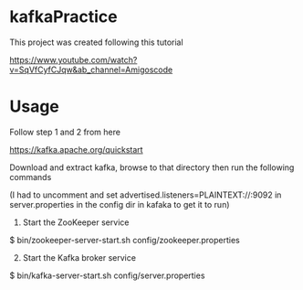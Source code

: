 # kafkaPractice
This project was created following this tutorial

https://www.youtube.com/watch?v=SqVfCyfCJqw&ab_channel=Amigoscode

# Usage

Follow step 1 and 2 from here

https://kafka.apache.org/quickstart

Download and extract kafka, browse to that directory then run the following commands

(I had to uncomment and set advertised.listeners=PLAINTEXT://<my ip>:9092 in server.properties in the config dir in kafaka to get it to run) 

1) Start the ZooKeeper service
  
  $ bin/zookeeper-server-start.sh config/zookeeper.properties

2) Start the Kafka broker service
  
  $ bin/kafka-server-start.sh config/server.properties

